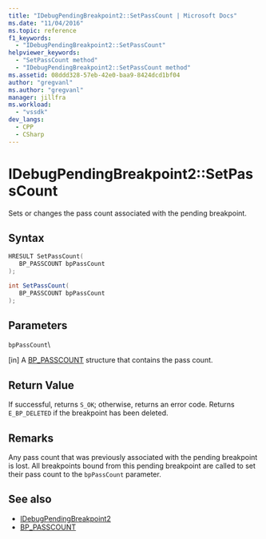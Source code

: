 ```yaml
---
title: "IDebugPendingBreakpoint2::SetPassCount | Microsoft Docs"
ms.date: "11/04/2016"
ms.topic: reference
f1_keywords:
  - "IDebugPendingBreakpoint2::SetPassCount"
helpviewer_keywords:
  - "SetPassCount method"
  - "IDebugPendingBreakpoint2::SetPassCount method"
ms.assetid: 08ddd328-57eb-42e0-baa9-8424dcd1bf04
author: "gregvanl"
ms.author: "gregvanl"
manager: jillfra
ms.workload:
  - "vssdk"
dev_langs:
  - CPP
  - CSharp
---
```

# IDebugPendingBreakpoint2::SetPassCount
Sets or changes the pass count associated with the pending breakpoint.

## Syntax

```cpp
HRESULT SetPassCount( 
   BP_PASSCOUNT bpPassCount
);
```

```csharp
int SetPassCount( 
   BP_PASSCOUNT bpPassCount
);
```

## Parameters
 `bpPassCount`\

 [in] A [BP_PASSCOUNT](../../../extensibility/debugger/reference/bp-passcount.md) structure that contains the pass count.

## Return Value
 If successful, returns `S_OK`; otherwise, returns an error code. Returns `E_BP_DELETED` if the breakpoint has been deleted.

## Remarks
 Any pass count that was previously associated with the pending breakpoint is lost. All breakpoints bound from this pending breakpoint are called to set their pass count to the `bpPassCount` parameter.

## See also
- [IDebugPendingBreakpoint2](../../../extensibility/debugger/reference/idebugpendingbreakpoint2.md)
- [BP_PASSCOUNT](../../../extensibility/debugger/reference/bp-passcount.md)